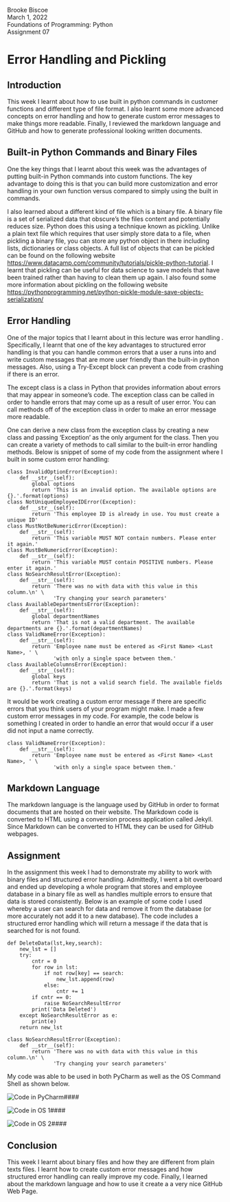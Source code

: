Brooke Biscoe  
March 1, 2022  
Foundations of Programming: Python  
Assignment 07

# Error Handling and Pickling

## Introduction

This week I learnt about how to use built in python commands in customer functions and different type of file format. I also learnt some more advanced concepts on error handling and how to generate custom error messages to make things more readable. Finally, I reviewed the markdown language and GitHub and how to generate professional looking written documents.

## Built-in Python Commands and Binary Files

One the key things that I learnt about this week was the advantages of putting built-in Python commands into custom functions. The key advantage to doing this is that you can build more customization and error handling in your own function versus compared to simply using the built in commands. 

I also learned about a different kind of file which is a binary file. A binary file is a set of serialized data that obscure’s the files content and potentially reduces size. Python does this using a technique known as pickling. Unlike a plain text file which requires that user simply store data to a file, when pickling a binary file, you can store any python object in there including lists, dictionaries or class objects. A full list of objects that can be pickled can be found on the following website https://www.datacamp.com/community/tutorials/pickle-python-tutorial. I learnt that pickling can be useful for data science to save models that have been trained rather than having to clean them up again. I also found some more information about pickling on the following website https://pythonprogramming.net/python-pickle-module-save-objects-serialization/


## Error Handling

One of the major topics that I learnt about in this lecture was error handling . Specifically, I learnt that one of the key advantages to structured error handling is that you can handle common errors that a user a runs into and write custom messages that are more user friendly than the built-in python messages. Also, using a Try-Except block can prevent a code from crashing if there is an error. 

The except class is a class in Python that provides information about errors that may appear in someone’s code. The exception class can be called in order to handle errors that may come up as a result of user error.  You can call methods off of the exception class in order to make an error message more readable.

One can derive a new class from the exception class by creating a new class and passing ‘Exception’ as the only argument for the class. Then you can create a variety of methods to call similar to the built-in error handling methods. Below is snippet of some of my code from the assignment where I built in some custom error handling:
```
class InvalidOptionError(Exception):
    def __str__(self):
        global options
        return 'This is an invalid option. The available options are {}.'.format(options)
class NotUniqueEmployeeIDError(Exception):
    def __str__(self):
        return 'This employee ID is already in use. You must create a unique ID'
class MustNotBeNumericError(Exception):
    def __str__(self):
        return 'This variable MUST NOT contain numbers. Please enter it again.'
class MustBeNumericError(Exception):
    def __str__(self):
        return 'This variable MUST contain POSITIVE numbers. Please enter it again.'
class NoSearchResultError(Exception):
    def __str__(self):
        return 'There was no with data with this value in this column.\n' \
               'Try changing your search parameters'
class AvailableDepartmentsError(Exception):
    def __str__(self):
        global departmentNames
        return 'That is not a valid department. The available departments are {}.'.format(departmentNames)
class ValidNameError(Exception):
    def __str__(self):
        return 'Employee name must be entered as <First Name> <Last Name>, ' \
               'with only a single space between them.'
class AvailableColumnsError(Exception):
    def __str__(self):
        global keys
        return 'That is not a valid search field. The available fields are {}.'.format(keys)
```


It would be work creating a custom error message if there are specific errors that you think users of your program might make. I made a few custom error messages in my code. For example, the code below is something I created in order to handle an error that would occur if a user did not input a name correctly.

```
class ValidNameError(Exception):
    def __str__(self):
        return 'Employee name must be entered as <First Name> <Last Name>, ' \
               'with only a single space between them.'
```
 
## Markdown Language

The markdown language is the language used by GitHub in order to format documents that are hosted on their website. The Markdown code is converted to HTML using a conversion process application called Jekyll. Since Markdown can be converted to HTML they can be used for GitHub webpages.

## Assignment

In the assignment this week I had to demonstrate my ability to work with binary files and structured error handling. Admittedly, I went a bit overboard and ended up developing a whole program that stores and employee database in a binary file as well as handles multiple errors to ensure that data is stored consistently. Below is an example of some code I used whereby a user can search for data and remove it from the database (or more accurately not add it to a new database). The code includes a structured error handling which will return a message if the data that is searched for is not found.

```
def DeleteData(lst,key,search):
    new_lst = []
    try:
        cntr = 0
        for row in lst:
            if not row[key] == search:
                new_lst.append(row)
            else:
                cntr += 1
        if cntr == 0:
            raise NoSearchResultError
        print('Data Deleted')
    except NoSearchResultError as e:
        print(e)
    return new_lst
```
```
class NoSearchResultError(Exception):
    def __str__(self):
        return 'There was no with data with this value in this column.\n' \
               'Try changing your search parameters'
```

My code was able to be used in both PyCharm as well as the OS Command Shell as shown below.

![Code in PyCharm](https://github.com/Brocoe/IntroToProg-Python-Mod07/blob/main/docs/PyCharm1.png "Code in PyCharm")#### 

![Code in OS 1](https://github.com/Brocoe/IntroToProg-Python-Mod07/blob/main/docs/OS1.png "Code in OS 1")#### 

![Code in OS 2](https://github.com/Brocoe/IntroToProg-Python-Mod07/blob/main/docs/OS2.png "Code in OS 2")#### 
 
 

## Conclusion

This week I learnt about binary files and how they are different from plain texts files. I learnt how to create custom error messages and how structured error handling can really improve my code. Finally, I learned about the markdown language and how to use it create a a very nice GitHub Web Page.

